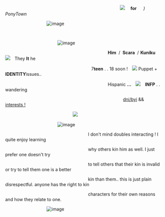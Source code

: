 ⠀⠀                ⠀⠀                        ⠀⠀⠀     ⠀        ⠀     ⠀⠀⠀⠀                ⠀⠀                        ⠀⠀⠀     ⠀        ⠀     ⠀⠀⠀                ⠀⠀                        ⠀⠀⠀     ⠀        ⠀ ![](https://64.media.tumblr.com/af6c0a64f76fd8577fe55bdb5174fc36/702ebf6094cc7958-40/s75x75_c1/0cdff8698cbb1c02f34f3e8811f6da69f469cc03.gifv)　 **for** 　 *)*　 *PonyTown*


⠀⠀                ⠀⠀                        ⠀⠀⠀     ⠀        ⠀     ⠀⠀![image](https://github.com/user-attachments/assets/54f3bf37-48af-4cbc-921b-04ef7a17551f)

⠀⠀                ⠀⠀                        ⠀⠀⠀                        ⠀        ⠀ ⠀⠀                ⠀⠀                    ⠀⠀                ⠀⠀                        ⠀⠀⠀                   

⠀⠀                ⠀⠀                        ⠀⠀⠀            ⠀⠀⠀     ⠀        ⠀      ⠀⠀![image](https://github.com/user-attachments/assets/43d2fbaa-36b3-40d0-9c1c-8ba9d5b89f8e)



⠀⠀                ⠀⠀                        ⠀⠀⠀                        ⠀        ⠀⠀⠀                ⠀⠀                        ⠀⠀⠀                        ⠀        ⠀ ⠀⠀                ⠀⠀                        ⠀⠀⠀                        ⠀        ⠀**Him**   /   **Scara**   /  **Kuniku**  ![](https://64.media.tumblr.com/70aa499432b1d7e680982860cc3b0a99/db7ce6708c01e3ab-e1/s75x75_c1/188272f1a0f75cea0a74b10bdeb076e14d030c69.gifv) They **It** he



⠀⠀                ⠀⠀                        ⠀⠀⠀                        ⠀        ⠀⠀⠀                ⠀⠀                        ⠀⠀⠀                        ⠀        ⠀⠀⠀                ⠀⠀                  ⠀7**teen** . . 18 soon ! ![](https://64.media.tumblr.com/84f06221bd523a07c364463c7c6993cf/db7ce6708c01e3ab-51/s75x75_c1/540b6dd0118fe384c4e4f9af79fc0c2d22e225a2.gifv) Puppet + **IDENTITY**issues..

⠀⠀                ⠀⠀                        ⠀⠀⠀                        ⠀        ⠀⠀⠀                ⠀⠀                        ⠀⠀⠀                        ⠀       ⠀⠀                ⠀⠀                        ⠀⠀⠀                        ⠀        ⠀ ⠀Hispanic **...** ![](https://64.media.tumblr.com/eae7463a0e483b009f9bff59e5de9a8c/8851735f23cf5f73-1e/s75x75_c1/f98c602f5b548ccc88a4a8557bb23101095a95ed.gifv) **INFP** . . wandering


⠀⠀                ⠀⠀                        ⠀⠀⠀     ⠀        ⠀     ⠀⠀                ⠀⠀                        ⠀⠀⠀     ⠀        ⠀     ⠀⠀⠀⠀                ⠀⠀                        ⠀⠀⠀     ⠀   ⠀⠀           ⠀[dni/byi](https://rentry.co/scarasbyi) && [interests !](https://rentry.co/scaras-interests)

⠀⠀                ⠀⠀                        ⠀⠀⠀     ⠀        ⠀     ⠀⠀⠀⠀                ⠀⠀                                                                                                                         ⠀                          ⠀⠀![](https://i.postimg.cc/4xpG3CxR/Untitled1858-20240724220943.png)



⠀⠀                ⠀⠀                        ⠀⠀⠀            ⠀⠀⠀     ⠀        ⠀      ⠀⠀![image](https://github.com/user-attachments/assets/43d2fbaa-36b3-40d0-9c1c-8ba9d5b89f8e)


⠀⠀                ⠀⠀                        ⠀⠀⠀                        ⠀        ⠀⠀⠀                ⠀⠀                        ⠀⠀⠀                        ⠀        ⠀⠀⠀                ⠀⠀                  I don't mind doubles interacting ! I quite enjoy learning

⠀⠀                ⠀⠀                        ⠀⠀⠀                        ⠀        ⠀⠀⠀                ⠀⠀                        ⠀⠀⠀                        ⠀        ⠀⠀⠀                ⠀⠀                  why others kin him as well. I just prefer one doesn't try

⠀⠀                ⠀⠀                        ⠀⠀⠀                        ⠀        ⠀⠀⠀                ⠀⠀                        ⠀⠀⠀                        ⠀        ⠀⠀⠀                ⠀⠀                  to tell others that their kin is invalid or try to tell them one is a better

⠀⠀                ⠀⠀                        ⠀⠀⠀                        ⠀        ⠀⠀⠀                ⠀⠀                        ⠀⠀⠀                        ⠀        ⠀⠀⠀                ⠀⠀                  kin than them.. this is just plain disrespectful. anyone has the right to kin

⠀⠀                ⠀⠀                        ⠀⠀⠀                        ⠀        ⠀⠀⠀                ⠀⠀                        ⠀⠀⠀                        ⠀        ⠀⠀⠀                ⠀⠀                  characters for their own reasons and how they relate to one.







⠀⠀                ⠀⠀                        ⠀⠀⠀     ⠀        ⠀     ⠀⠀![image](https://github.com/user-attachments/assets/e31da481-d77b-49b5-8869-a9efb8aa3124)

